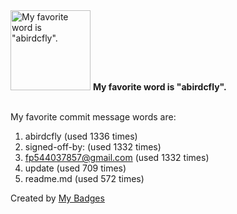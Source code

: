 <img src="https://github.com/my-badges/my-badges/blob/master/src/all-badges/favorite-word/favorite-word.png?raw=true" alt="My favorite word is &quot;abirdcfly&quot;." title="My favorite word is &quot;abirdcfly&quot;." width="128">
<strong>My favorite word is &quot;abirdcfly&quot;.</strong>
<br><br>

My favorite commit message words are:

1. abirdcfly (used 1336 times)
2. signed-off-by: (used 1332 times)
3. <fp544037857@gmail.com> (used 1332 times)
4. update (used 709 times)
5. readme.md (used 572 times)


Created by <a href="https://github.com/my-badges/my-badges">My Badges</a>
